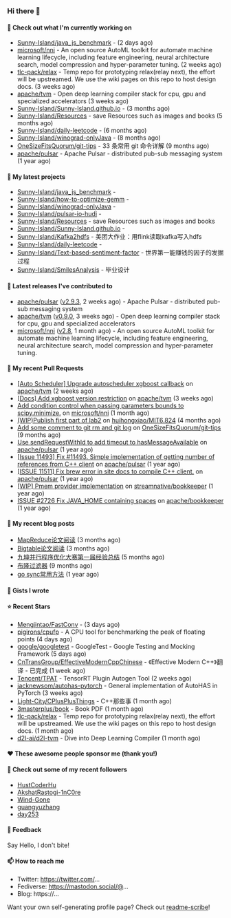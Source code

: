 ### Hi there 👋

#### 👷 Check out what I'm currently working on

- [Sunny-Island/java_js_benchmark](https://github.com/Sunny-Island/java_js_benchmark) -  (2 days ago)
- [microsoft/nni](https://github.com/microsoft/nni) - An open source AutoML toolkit for automate machine learning lifecycle, including feature engineering, neural architecture search, model compression and hyper-parameter tuning. (2 weeks ago)
- [tlc-pack/relax](https://github.com/tlc-pack/relax) - Temp repo for prototyping relax(relay next), the effort will be upstreamed. We use the wiki pages on this repo to host design docs. (3 weeks ago)
- [apache/tvm](https://github.com/apache/tvm) - Open deep learning compiler stack for cpu, gpu and specialized accelerators (3 weeks ago)
- [Sunny-Island/Sunny-Island.github.io](https://github.com/Sunny-Island/Sunny-Island.github.io) -  (3 months ago)
- [Sunny-Island/Resources](https://github.com/Sunny-Island/Resources) - save Resources such as images and books (5 months ago)
- [Sunny-Island/daily-leetcode](https://github.com/Sunny-Island/daily-leetcode) -  (6 months ago)
- [Sunny-Island/winograd-onlyJava](https://github.com/Sunny-Island/winograd-onlyJava) -  (8 months ago)
- [OneSizeFitsQuorum/git-tips](https://github.com/OneSizeFitsQuorum/git-tips) - 33 条常用 git 命令详解 (9 months ago)
- [apache/pulsar](https://github.com/apache/pulsar) - Apache Pulsar - distributed pub-sub messaging system (1 year ago)

#### 🌱 My latest projects

- [Sunny-Island/java_js_benchmark](https://github.com/Sunny-Island/java_js_benchmark) - 
- [Sunny-Island/how-to-optimize-gemm](https://github.com/Sunny-Island/how-to-optimize-gemm) - 
- [Sunny-Island/winograd-onlyJava](https://github.com/Sunny-Island/winograd-onlyJava) - 
- [Sunny-Island/pulsar-io-hudi](https://github.com/Sunny-Island/pulsar-io-hudi) - 
- [Sunny-Island/Resources](https://github.com/Sunny-Island/Resources) - save Resources such as images and books
- [Sunny-Island/Sunny-Island.github.io](https://github.com/Sunny-Island/Sunny-Island.github.io) - 
- [Sunny-Island/Kafka2hdfs](https://github.com/Sunny-Island/Kafka2hdfs) - 美团大作业：用flink读取kafka写入hdfs
- [Sunny-Island/daily-leetcode](https://github.com/Sunny-Island/daily-leetcode) - 
- [Sunny-Island/Text-based-sentiment-factor](https://github.com/Sunny-Island/Text-based-sentiment-factor) - 世界第一能赚钱的因子的发掘过程
- [Sunny-Island/SmilesAnalysis](https://github.com/Sunny-Island/SmilesAnalysis) - 毕业设计

#### 🔭 Latest releases I've contributed to

- [apache/pulsar](https://github.com/apache/pulsar) ([v2.9.3](https://github.com/apache/pulsar/releases/tag/v2.9.3), 2 weeks ago) - Apache Pulsar - distributed pub-sub messaging system
- [apache/tvm](https://github.com/apache/tvm) ([v0.9.0](https://github.com/apache/tvm/releases/tag/v0.9.0), 3 weeks ago) - Open deep learning compiler stack for cpu, gpu and specialized accelerators
- [microsoft/nni](https://github.com/microsoft/nni) ([v2.8](https://github.com/microsoft/nni/releases/tag/v2.8), 1 month ago) - An open source AutoML toolkit for automate machine learning lifecycle, including feature engineering, neural architecture search, model compression and hyper-parameter tuning.

#### 🔨 My recent Pull Requests

- [[Auto Scheduler] Upgrade autoscheduler xgboost callback](https://github.com/apache/tvm/pull/12144) on [apache/tvm](https://github.com/apache/tvm) (2 weeks ago)
- [[Docs] Add xgboost version restriction](https://github.com/apache/tvm/pull/12050) on [apache/tvm](https://github.com/apache/tvm) (3 weeks ago)
- [Add condition control when passing parameters bounds to scipy.minimize.](https://github.com/microsoft/nni/pull/4977) on [microsoft/nni](https://github.com/microsoft/nni) (1 month ago)
- [(WIP)Publish first part of lab2](https://github.com/huihongxiao/MIT6.824/pull/2) on [huihongxiao/MIT6.824](https://github.com/huihongxiao/MIT6.824) (4 months ago)
- [Add some comment to git rm and git log](https://github.com/OneSizeFitsQuorum/git-tips/pull/2) on [OneSizeFitsQuorum/git-tips](https://github.com/OneSizeFitsQuorum/git-tips) (9 months ago)
- [Use sendRequestWithId to add timeout to hasMessageAvailable](https://github.com/apache/pulsar/pull/11600) on [apache/pulsar](https://github.com/apache/pulsar) (1 year ago)
- [[Issue 11493] Fix #11493. Simple implementation of getting number of references from C&#43;&#43; client](https://github.com/apache/pulsar/pull/11535) on [apache/pulsar](https://github.com/apache/pulsar) (1 year ago)
- [[ISSUE 11511] Fix brew error in site docs to compile C&#43;&#43; client.](https://github.com/apache/pulsar/pull/11512) on [apache/pulsar](https://github.com/apache/pulsar) (1 year ago)
- [[WIP] Pmem provider implementation](https://github.com/streamnative/bookkeeper/pull/384) on [streamnative/bookkeeper](https://github.com/streamnative/bookkeeper) (1 year ago)
- [ISSUE #2726 Fix JAVA_HOME containing spaces](https://github.com/apache/bookkeeper/pull/2727) on [apache/bookkeeper](https://github.com/apache/bookkeeper) (1 year ago)

#### 📜 My recent blog posts

- [MapReduce论文阅读](https://zhaojiabei.ink/2022/04/15/MapReduce%E8%AE%BA%E6%96%87%E9%98%85%E8%AF%BB/) (3 months ago)
- [Bigtable论文阅读](https://zhaojiabei.ink/2022/04/10/BigTable%E8%AE%BA%E6%96%87%E9%98%85%E8%AF%BB/) (3 months ago)
- [九坤并行程序优化大赛第一届经验总结](https://zhaojiabei.ink/2022/02/21/%E4%B9%9D%E5%9D%A4%E5%B9%B6%E8%A1%8C%E7%A8%8B%E5%BA%8F%E4%BC%98%E5%8C%96%E5%A4%A7%E8%B5%9B%E7%AC%AC%E4%B8%80%E5%B1%8A%E7%BB%8F%E9%AA%8C%E6%80%BB%E7%BB%93/) (5 months ago)
- [布隆过滤器](https://zhaojiabei.ink/2021/10/18/%E5%B8%83%E9%9A%86%E8%BF%87%E6%BB%A4%E5%99%A8/) (9 months ago)
- [go sync常用方法](https://zhaojiabei.ink/2021/04/24/go-sync%E5%B8%B8%E7%94%A8%E6%96%B9%E6%B3%95/) (1 year ago)

#### 📓 Gists I wrote


#### ⭐ Recent Stars

- [Mengjintao/FastConv](https://github.com/Mengjintao/FastConv) -  (3 days ago)
- [pigirons/cpufp](https://github.com/pigirons/cpufp) - A CPU tool for benchmarking the peak of floating points (4 days ago)
- [google/googletest](https://github.com/google/googletest) - GoogleTest - Google Testing and Mocking Framework (5 days ago)
- [CnTransGroup/EffectiveModernCppChinese](https://github.com/CnTransGroup/EffectiveModernCppChinese) - 《Effective Modern C&#43;&#43;》翻译 - 已完成 (1 week ago)
- [Tencent/TPAT](https://github.com/Tencent/TPAT) - TensorRT Plugin Autogen Tool (2 weeks ago)
- [jacknewsom/autohas-pytorch](https://github.com/jacknewsom/autohas-pytorch) - General implementation of AutoHAS in PyTorch (3 weeks ago)
- [Light-City/CPlusPlusThings](https://github.com/Light-City/CPlusPlusThings) - C&#43;&#43;那些事 (1 month ago)
- [3masterplus/book](https://github.com/3masterplus/book) - Book PDF (1 month ago)
- [tlc-pack/relax](https://github.com/tlc-pack/relax) - Temp repo for prototyping relax(relay next), the effort will be upstreamed. We use the wiki pages on this repo to host design docs. (1 month ago)
- [d2l-ai/d2l-tvm](https://github.com/d2l-ai/d2l-tvm) - Dive into Deep Learning Compiler (1 month ago)

#### ❤️ These awesome people sponsor me (thank you!)


#### 👯 Check out some of my recent followers

- [HustCoderHu](https://github.com/HustCoderHu)
- [AkshatRastogi-1nC0re](https://github.com/AkshatRastogi-1nC0re)
- [Wind-Gone](https://github.com/Wind-Gone)
- [guangyuzhang](https://github.com/guangyuzhang)
- [day253](https://github.com/day253)

#### 💬 Feedback

Say Hello, I don't bite!

#### 📫 How to reach me

- Twitter: https://twitter.com/...
- Fediverse: https://mastodon.social/@...
- Blog: https://...

Want your own self-generating profile page? Check out [readme-scribe](https://github.com/muesli/readme-scribe)!
